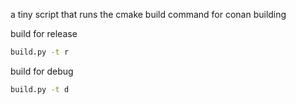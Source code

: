 a tiny script that runs the cmake build command for conan building 

build for release
```sh
build.py -t r
```

build for debug
```sh
build.py -t d
```
